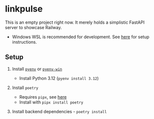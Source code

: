 # linkpulse

This is an empty project right now. It merely holds a simplistic FastAPI server to showcase Railway.

- Windows WSL is recommended for development. See [here][wsl] for setup instructions.

## Setup

1. Install [`pyenv`][pyenv] or [`pyenv-win`][pyenv-win]
    
    - Install Python 3.12 (`pyenv install 3.12`)

2. Install `poetry`

    - Requires `pipx`, see [here][pipx]
    - Install with `pipx install poetry`

3. Install backend dependencies - `poetry install`


[wsl]: https://docs.microsoft.com/en-us/windows/wsl/install
[pipx]: https://pipx.pypa.io/stable/installation/
[pyenv]: https://github.com/pyenv/pyenv
[pyenv-win]: https://github.com/pyenv-win/pyenv-win